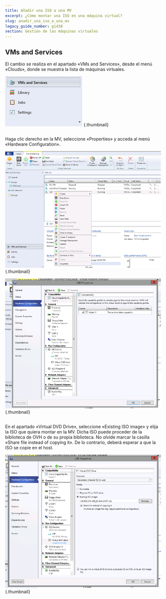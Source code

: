 ```yaml
---
title: Añadir una ISO a una MV
excerpt: ¿Cómo montar una ISO en una máquina virtual?
slug: anadir_una_iso_a_una_mv
legacy_guide_number: g1438
section: Gestión de las máquinas virtuales
---
```



## VMs and Services
El cambio se realiza en el apartado «VMs and Services», desde el menú «Clouds», donde se muestra la lista de máquinas virtuales.

![](images/img_1976.jpg){.thumbnail}


## 
Haga clic derecho en la MV, seleccione «Properties» y acceda al menú «Hardware Configuration».

![](images/img_1977.jpg){.thumbnail}

![](images/img_1978.jpg){.thumbnail}


## 
En el apartado «Virtual DVD Drive», seleccione «Existing ISO image» y elija la ISO que quiera montar en la MV. Dicha ISO puede proceder de la biblioteca de OVH o de su propia biblioteca.
No olvide marcar la casilla «Share file instead of copying it». De lo contrario, deberá esperar a que la ISO se copie en el host.

![](images/img_1979.jpg){.thumbnail}

